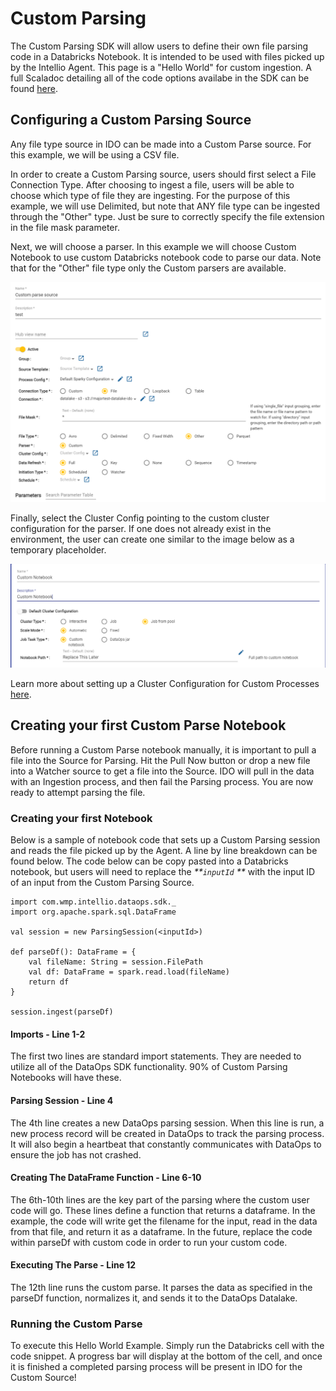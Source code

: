 # Custom Parsing

The Custom Parsing SDK will allow users to define their own file parsing code in a Databricks Notebook. It is intended to be used with files picked up by the Intellio Agent. This page is a "Hello World" for custom ingestion. A full Scaladoc detailing all of the code options availabe in the SDK can be found [here](https://docs.intellio.wmp.com/com/wmp/intellio/dataops/sdk/IngestionSession.html).

## Configuring a Custom Parsing Source

Any file type source in IDO can be made into a Custom Parse source.  For this example, we will be using a CSV file.&#x20;

In order to create a Custom Parsing source, users should first select a File Connection Type. After choosing to ingest a file, users will be able to choose which type of file they are ingesting. For the purpose of this example, we will use Delimited, but note that ANY file type can be ingested through the "Other" type. Just be sure to correctly specify the file extension in the file mask parameter.

Next, we will choose a parser. In this example we will choose Custom Notebook to use custom Databricks notebook code to parse our data. Note that for the "Other" file type only the Custom parsers are available.&#x20;

![](<../../.gitbook/assets/image (385) (1) (1) (1) (1) (1).png>)

Finally, select the Cluster Config pointing to the custom cluster configuration for the parser. If one does not already exist in the environment, the user can create one similar to the image below as a temporary placeholder.

![A placeholder Cluster Config](<../../.gitbook/assets/image (379).png>)

Learn more about setting up a Cluster Configuration for Custom Processes [here](../system-configuration/cluster-and-process-configuration-overview/cluster-configuration/cluster-configuration-for-custom-processing-steps.md).

## Creating your first Custom Parse Notebook

Before running a Custom Parse notebook manually, it is important to pull a file into the Source for Parsing. Hit the Pull Now button or drop a new file into a Watcher source to get a file into the Source. IDO will pull in the data with an Ingestion process, and then fail the Parsing process. You are now ready to attempt parsing the file.

### Creating your first Notebook

Below is a sample of notebook code that sets up a Custom Parsing session and reads the file picked up by the Agent. A line by line breakdown can be found below. The code below can be copy pasted into a Databricks notebook, but users will need to replace the _**`inputId` **_ with the input ID of an input from the Custom Parsing Source.

```
import com.wmp.intellio.dataops.sdk._
import org.apache.spark.sql.DataFrame

val session = new ParsingSession(<inputId>) 

def parseDf(): DataFrame = {
    val fileName: String = session.FilePath
    val df: DataFrame = spark.read.load(fileName)
    return df
}

session.ingest(parseDf)
```

#### Imports - Line 1-2

The first two lines are standard import statements. They are needed to utilize all of the DataOps SDK functionality. 90% of Custom Parsing Notebooks will have these.

#### Parsing Session - Line 4

The 4th line creates a new DataOps parsing session. When this line is run, a new process record will be created in DataOps to track the parsing process. It will also begin a heartbeat that constantly communicates with DataOps to ensure the job has not crashed.&#x20;

#### Creating The DataFrame Function - Line 6-10

The 6th-10th lines are the key part of the parsing where the custom user code will go. These lines define a function that returns a dataframe. In the example, the code will write get the filename for the input, read in the data from that file, and return it as a dataframe. In the future, replace the code within parseDf with custom code in order to run your custom code.

#### Executing The Parse - Line 12

The 12th line runs the custom parse. It parses the data as specified in the parseDf function, normalizes it, and sends it to the DataOps Datalake.

### Running the Custom Parse

To execute this Hello World Example. Simply run the Databricks cell with the code snippet. A progress bar will display at the bottom of the cell, and once it is finished a completed parsing process will be present in IDO for the Custom Source!







